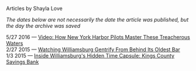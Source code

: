 Articles by Shayla Love

*The dates below are not necessarily the date the article was published, but the day the archive was saved*

5/27 2016 — [Video: How New York Harbor Pilots Master These Treacherous Waters](https://web.archive.org/web/20160527123202/http://gothamist.com/2016/05/26/video_ny_harbor_pilot.php)  
2/27 2015 — [Watching Williamsburg Gentrify From Behind Its Oldest Bar](https://web.archive.org/web/20150227050939/http://gothamist.com/2015/02/26/williamsburg_teddys_bar.php)  
1/3 2015 — [Inside Williamsburg's Hidden Time Capsule: Kings County Savings Bank](https://web.archive.org/web/20150103082630/http://gothamist.com/2015/01/02/williamsburgs_hidden_time_capsule_k.php)  
